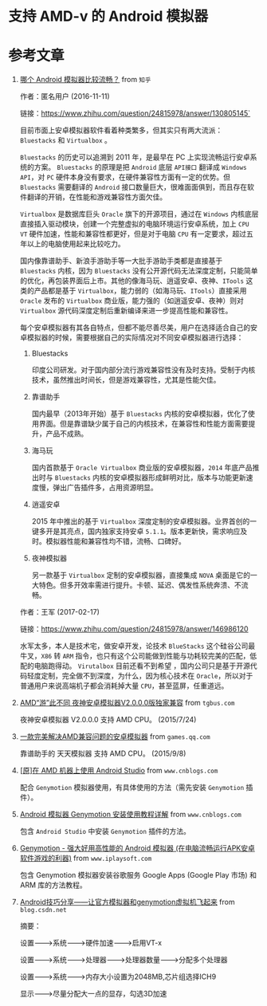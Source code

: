 
支持 AMD-v 的 Android 模拟器
==================================

# 参考文章 #

1. [哪个 Android 模拟器比较流畅？](https://www.zhihu.com/question/24815978?sort=created&page=2) from `知乎`

    作者：匿名用户 (2016-11-11)

    链接：https://www.zhihu.com/question/24815978/answer/130805145`

    目前市面上安卓模拟器软件看着种类繁多，但其实只有两大流派： `Bluestacks` 和 `Virtualbox` 。

     `Bluestacks` 的历史可以追溯到 2011 年，是最早在 PC 上实现流畅运行安卓系统的方案。 `Bluestacks` 的原理是把 `Android` 底层 `API接口` 翻译成 `Windows API`，对 `PC` 硬件本身没有要求，在硬件兼容性方面有一定的优势。但 `Bluestacks` 需要翻译的 `Android` 接口数量巨大，很难面面俱到，而且存在软件翻译的开销，在性能和游戏兼容性方面欠佳。

    `Virtualbox` 是数据库巨头 `Oracle` 旗下的开源项目，通过在 `Windows` 内核底层直接插入驱动模块，创建一个完整虚拟的电脑环境运行安卓系统，加上 `CPU VT` 硬件加速，性能和兼容性都更好，但是对于电脑 `CPU` 有一定要求，超过五年以上的电脑使用起来比较吃力。

    国内像靠谱助手、新浪手游助手等一大批手游助手类都是直接基于 `Bluestacks` 内核，因为 `Bluestacks` 没有公开源代码无法深度定制，只能简单的优化，再包装界面后上市。其他的像海马玩、逍遥安卓、夜神、`ITools` 这类的产品都是基于 `Virtualbox`，能力弱的（如海马玩、`ITools`）直接采用 `Oracle` 发布的 `Virtualbox` 商业版，能力强的（如逍遥安卓、夜神）则对 `Virtualbox` 源代码深度定制后重新编译来进一步提高性能和兼容性。

    每个安卓模拟器有其各自特点，但都不能尽善尽美，用户在选择适合自己的安卓模拟器的时候，需要根据自己的实际情况对不同安卓模拟器进行选择：

    1. Bluestacks

        印度公司研发。对于国内部分流行游戏兼容性没有及时支持。受制于内核技术，虽然推出时间长，但是游戏兼容性，尤其是性能欠佳。

    2. 靠谱助手

        国内最早（2013年开始）基于 `Bluestacks` 内核的安卓模拟器，优化了使用界面。但是靠谱缺少属于自己的内核技术，在兼容性和性能方面需要提升，产品不成熟。

    3. 海马玩

        国内首款基于 `Oracle Virtualbox` 商业版的安卓模拟器，`2014` 年底产品推出时与 `Bluestacks` 内核的安卓模拟器形成鲜明对比，版本与功能更新速度慢，弹出广告插件多，占用资源明显。

    4. 逍遥安卓

        2015 年中推出的基于 `Virtualbox` 深度定制的安卓模拟器。业界首创的一键多开是其亮点，国内独家支持安卓 `5.1.1`。版本更新快，需求响应及时。模拟器性能和兼容性均不错，流畅、口碑好。

    5. 夜神模拟器

        另一款基于 `Virtualbox` 定制的安卓模拟器，直接集成 `NOVA` 桌面是它的一大特色。但多开效率需进行提升。卡顿、延迟、偶发性系统奔溃、不流畅。

    作者：王军 (2017-02-17)

    链接：https://www.zhihu.com/question/24815978/answer/146986120

    水军太多，本人是技术宅，做安卓开发，论技术 `BlueStacks` 这个硅谷公司最牛叉，`X86` 转 `ARM` 指令，也只有这个公司能做到性能与功耗较完美的匹配，低配的电脑跑得动。 `Virutalbox` 目前还看不到希望 ，国内公司只是基于开源代码轻度定制，完全做不到深度，为什么，因为核心技术在 `Oracle`，所以对于普通用户来说高端机子都会消耗掉大量 `CPU`，甚至蓝屏，任重道远。


2. [AMD“游”此不同 夜神安卓模拟器V2.0.0.0版独家兼容](http://ol.tgbus.com/news/csxw/201507/13723948.shtml) from `tgbus.com`

    夜神安卓模拟器 V2.0.0.0 支持 AMD CPU。  (2015/7/24)

3. [一款完美解决AMD兼容问题的安卓模拟器](http://games.qq.com/a/20150908/041753.htm) from `games.qq.com`

    靠谱助手的 天天模拟器 支持 AMD CPU。  (2015/9/8)

4. [[原]在 AMD 机器上使用 Android Studio](http://www.cnblogs.com/bianchengnan/p/5948829.html) from `www.cnblogs.com`

    配合 `Genymotion` 模拟器使用，有具体使用的方法（需先安装 `Genymotion` 插件）。

5. [Android 模拟器 Genymotion 安装使用教程详解](http://www.cnblogs.com/whycxb/p/6850454.html) from `www.cnblogs.com`

    包含 `Android Studio` 中安装 `Genymotion` 插件的方法。

6. [Genymotion - 强大好用高性能的 Android 模拟器 (在电脑流畅运行APK安卓软件游戏的利器)](http://www.iplaysoft.com/genymotion.html) from `www.iplaysoft.com`

    包含 Genymotion 模拟器安装谷歌服务 Google Apps (Google Play 市场) 和 ARM 库的方法教程。

7. [Android技巧分享——让官方模拟器和genymotion虚拟机飞起来](http://blog.csdn.net/wangbadan007007/article/details/45534829) from `blog.csdn.net`

    摘要：

    设置--->系统--->硬件加速--->启用VT-x

    设置--->系统--->处理器--->处理器数量--->分配多个处理器

    设置--->系统--->内存大小设置为2048MB,芯片组选择ICH9

    显示--->尽量分配大一点的显存，勾选3D加速
